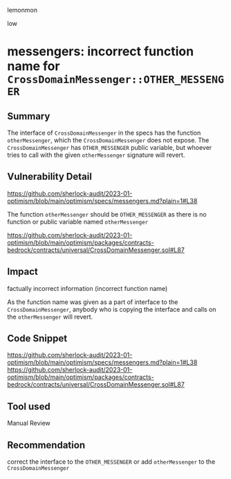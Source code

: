 lemonmon

low

# messengers: incorrect function name for `CrossDomainMessenger::OTHER_MESSENGER`


## Summary

The interface of `CrossDomainMessenger` in the specs has the function `otherMessenger`, which the `CrossDomainMessenger` does not expose.
The `CrossDomainMessenger` has `OTHER_MESSENGER` public variable, but whoever tries to call with the given `otherMessenger` signature will revert.

## Vulnerability Detail

https://github.com/sherlock-audit/2023-01-optimism/blob/main/optimism/specs/messengers.md?plain=1#L38

The function `otherMessenger` should be `OTHER_MESSENGER` as there is no function or public variable named `otherMessenger`

https://github.com/sherlock-audit/2023-01-optimism/blob/main/optimism/packages/contracts-bedrock/contracts/universal/CrossDomainMessenger.sol#L87

## Impact

factually incorrect information (incorrect function name)

As the function name was given as a part of interface to the `CrossDomainMessenger`, anybody who is copying the interface and calls on the `otherMessenger` will revert.

## Code Snippet

https://github.com/sherlock-audit/2023-01-optimism/blob/main/optimism/specs/messengers.md?plain=1#L38
https://github.com/sherlock-audit/2023-01-optimism/blob/main/optimism/packages/contracts-bedrock/contracts/universal/CrossDomainMessenger.sol#L87

## Tool used

Manual Review

## Recommendation

correct the interface to the `OTHER_MESSENGER` or add `otherMessenger` to the `CrossDomainMessenger`

